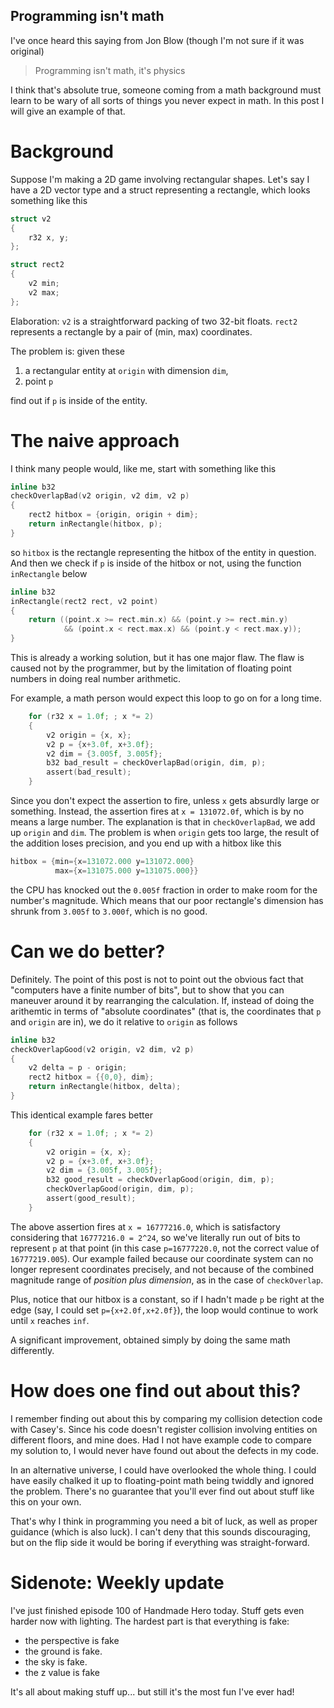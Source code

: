 ## Programming isn't math

I've once heard this saying from Jon Blow (though I'm not sure if it was
original)

> Programming isn't math, it's physics

I think that's absolute true, someone coming from a math background must
learn to be wary of all sorts of things you never expect in math. In this
post I will give an example of that.

# Background

Suppose I'm making a 2D game involving rectangular shapes. Let's say I have
a 2D vector type and a struct representing a rectangle, which looks
something like this

```c
struct v2
{
    r32 x, y;
};

struct rect2
{
    v2 min;
    v2 max;
};
```

Elaboration: `v2` is a straightforward packing of two 32-bit
floats. `rect2` represents a rectangle by a pair of (min, max) coordinates.

The problem is: given these

1. a rectangular entity at `origin` with dimension `dim`,
2. point `p`

find out if `p` is inside of the entity.

# The naive approach

I think many people would, like me, start with something like this

```c
inline b32
checkOverlapBad(v2 origin, v2 dim, v2 p)
{
    rect2 hitbox = {origin, origin + dim};
    return inRectangle(hitbox, p);
}
```

so `hitbox` is the rectangle representing the hitbox of the entity in
question. And then we check if `p` is inside of the hitbox or not, using
the function `inRectangle` below

```c
inline b32
inRectangle(rect2 rect, v2 point)
{
    return ((point.x >= rect.min.x) && (point.y >= rect.min.y)
            && (point.x < rect.max.x) && (point.y < rect.max.y));
}
```

This is already a working solution, but it has one major flaw. The flaw is
caused not by the programmer, but by the limitation of floating point
numbers in doing real number arithmetic.

For example, a math person would expect this loop to go on for a long time.

```c
    for (r32 x = 1.0f; ; x *= 2)
    {
        v2 origin = {x, x};
        v2 p = {x+3.0f, x+3.0f};
        v2 dim = {3.005f, 3.005f};
        b32 bad_result = checkOverlapBad(origin, dim, p);
        assert(bad_result);
    }
```

Since you don't expect the assertion to fire, unless `x` gets absurdly
large or something.  Instead, the assertion fires at `x = 131072.0f`, which
is by no means a large number. The explanation is that in
`checkOverlapBad`, we add up `origin` and `dim`. The problem is when
`origin` gets too large, the result of the addition loses precision, and
you end up with a hitbox like this

```c
hitbox = {min={x=131072.000 y=131072.000}
          max={x=131075.000 y=131075.000}}
```

the CPU has knocked out the `0.005f` fraction in order to make room for the
number's magnitude. Which means that our poor rectangle's dimension has
shrunk from `3.005f` to `3.000f`, which is no good.

# Can we do better?

Definitely. The point of this post is not to point out the obvious fact
that "computers have a finite number of bits", but to show that you can
maneuver around it by rearranging the calculation. If, instead of doing the
arithemtic in terms of "absolute coordinates" (that is, the coordinates
that `p` and `origin` are in), we do it relative to `origin` as follows

```c
inline b32
checkOverlapGood(v2 origin, v2 dim, v2 p)
{
    v2 delta = p - origin;
    rect2 hitbox = {{0,0}, dim};
    return inRectangle(hitbox, delta);
}
```

This identical example fares better

```c
    for (r32 x = 1.0f; ; x *= 2)
    {
        v2 origin = {x, x};
        v2 p = {x+3.0f, x+3.0f};
        v2 dim = {3.005f, 3.005f};
        b32 good_result = checkOverlapGood(origin, dim, p);
        checkOverlapGood(origin, dim, p);
        assert(good_result);
    }
```

The above assertion fires at `x = 16777216.0`, which is satisfactory
considering that `16777216.0 = 2^24`, so we've literally run out of bits to
represent `p` at that point (in this case `p=16777220.0`, not the correct
value of `16777219.005`). Our example failed because our coordinate system
can no longer represent coordinates precisely, and not because of the
combined magnitude range of *position plus dimension*, as in the case of
`checkOverlap`.

Plus, notice that our hitbox is a constant, so if I hadn't made `p` be
right at the edge (say, I could set `p={x+2.0f,x+2.0f}`), the loop
would continue to work until `x` reaches `inf`.

A significant improvement, obtained simply by doing the same math
differently.

# How does one find out about this?

I remember finding out about this by comparing my collision detection code
with Casey's. Since his code doesn't register collision involving entities
on different floors, and mine does. Had I not have example code to compare
my solution to, I would never have found out about the defects in my code.

In an alternative universe, I could have overlooked the whole thing. I
could have easily chalked it up to floating-point math being twiddly and
ignored the problem. There's no guarantee that you'll ever find out about
stuff like this on your own.

That's why I think in programming you need a bit of luck, as well as proper
guidance (which is also luck). I can't deny that this sounds discouraging,
but on the flip side it would be boring if everything was straight-forward.

# Sidenote: Weekly update

I've just finished episode 100 of Handmade Hero today. Stuff gets even
harder now with lighting. The hardest part is that everything is fake:

- the perspective is fake
- the ground is fake.
- the sky is fake.
- the z value is fake

It's all about making stuff up... but still it's the most fun I've ever
had!

